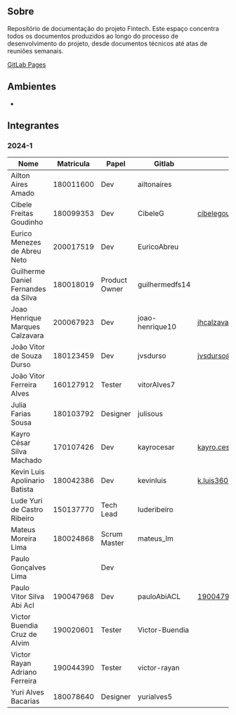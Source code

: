 ## Sobre

Repositório de documentação do projeto Fintech. Este espaço concentra todos os documentos produzidos ao longo do processo de desenvolvimento do projeto, desde documentos técnicos até atas de reuniões semanais.

[GitLab Pages](https://fintech-doc-fga-eps-rmc-fintech-7c468b31f1296a85e3d478ec3c6978a.gitlab.io/)


## Ambientes

- 

## Integrantes

### 2024-1

| Nome | Matricula | Papel | Gitlab | Email |
|-----------|------|--------|--------|------|
| Ailton Aires Amado | 180011600 | Dev | ailtonaires |  |
| Cibele Freitas Goudinho | 180099353 | Dev | CibeleG | cibelegoudinho13@gmail.com |
| Eurico Menezes de Abreu Neto | 200017519 | Dev  | EuricoAbreu |  |
| Guilherme Daniel Fernandes da Silva | 180018019 | Product Owner | guilhermedfs14 |  |
| Joao Henrique Marques Calzavara | 200067923 | Dev | joao-henrique10 | jhcalzavara@hotmail.com |
| João Vitor de Souza Durso | 180123459 | Dev | jvsdurso | jvsdurso@gmail.com |
| João Vitor Ferreira Alves | 160127912 | Tester | vitorAlves7 |  |
| Julia Farias Sousa | 180103792 | Designer | julisous |  |
| Kayro César Silva Machado | 170107426 | Dev | kayrocesar | kayro.cesar.kc@gmail.com |
| Kevin Luis Apolinario Batista | 180042386 | Dev | kevinluis | k.luis360@gmail.com |
| Lude Yuri de Castro Ribeiro | 150137770 | Tech Lead | luderibeiro |  |
| Mateus Moreira Lima | 180024868 | Scrum Master | mateus_lm |  |
| Paulo Gonçalves Lima |  | Dev |  |  |
| Paulo Vitor Silva Abi Acl	 | 190047968 | Dev | pauloAbiACL | 190047968@aluno.unb.br |
| Victor Buendia Cruz de Alvim | 190020601 | Tester | Victor-Buendia |  |
| Victor Rayan Adriano Ferreira | 190044390 | Tester | victor-rayan |  |
| Yuri Alves Bacarias | 180078640 | Designer | yurialves5 |  |

